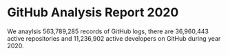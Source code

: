 # GitHub Analysis Report 2020

We anaylsis 563,789,285 records of GitHub logs, there are 36,960,443 active repositories and 11,236,902 active developers on GitHub during year 2020.
